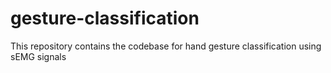 # gesture-classification
This repository contains the codebase for hand gesture classification using sEMG signals
